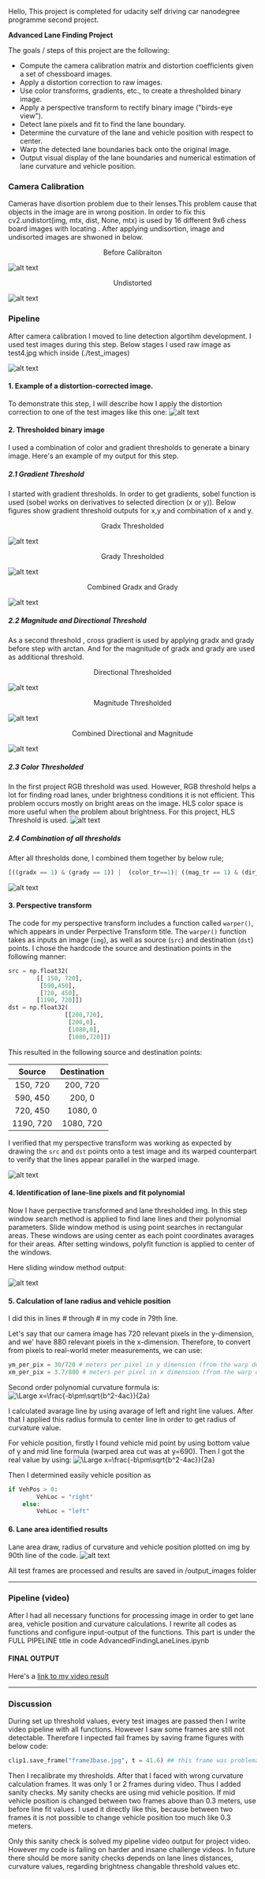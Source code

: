 
Hello, This project is completed for udacity self driving car nanodegree programme second project.

**Advanced Lane Finding Project**

The goals / steps of this project are the following:

* Compute the camera calibration matrix and distortion coefficients given a set of chessboard images.
* Apply a distortion correction to raw images.
* Use color transforms, gradients, etc., to create a thresholded binary image.
* Apply a perspective transform to rectify binary image ("birds-eye view").
* Detect lane pixels and fit to find the lane boundary.
* Determine the curvature of the lane and vehicle position with respect to center.
* Warp the detected lane boundaries back onto the original image.
* Output visual display of the lane boundaries and numerical estimation of lane curvature and vehicle position.

[//]: # (Image References)
[image1]: ./camera_cal/calibration2.jpg "original"
[image2]: ./camera_cal/test_undist2.jpg "Undistorted"
[image3]: ./test_images/test4.jpg "raw image"
[image4]: ./output_images/disorted_img.png "disorted_img"
[image5]: ./output_images/gradx.png "gradx"
[image6]: ./output_images/grady.png "grady"
[image7]: ./output_images/combinedxy.png "combinedxy"
[image8]: ./output_images/combinedxy.png "combinedxy"
[image9]: ./output_images/dir_tr.png "dir"
[image10]: ./output_images/mag_tr.png "mag"
[image11]: ./output_images/combinedmagdir.png "combineddirmag"
[image12]: ./output_images/color_tr.png "mag"
[image13]: ./output_images/combined.png "combined all"
[image14]: ./output_images/warped.png "warped"
[image15]: ./output_images/slidewindow.png "slidewindow"
[image16]: ./output_images/slidewindow.png "slidewindow"

[image17]: ./output_images/test2.jpg "test2_output"

[image51]: ./examples/warped_straight_lines.jpg "Warp Example"
[image61]: ./examples/color_fit_lines.jpg "Fit Visual"
[image71]: ./examples/example_output.jpg "Output"
[video81]: ./project_video.mp4 "Video"

### Camera Calibration

Cameras have disortion problem due to their lenses.This problem cause that objects in the image are in wrong position. In order to fix this cv2.undistort(img, mtx, dist, None, mtx) is used by 16 different 9x6 chess board images with locating . After applying undisortion, image and undisorted images are shwoned in below.

<center>Before Calibraiton</center>

![alt text][image1]
<center>Undistorted</center>

![alt text][image2]


### Pipeline

After camera calibration I moved to line detection algortihm development. I used test images during this step. Below stages I used raw image as test4.jpg which inside (./test_images)

![alt text][image3]

#### 1. Example of a distortion-corrected image.

To demonstrate this step, I will describe how I apply the distortion correction to one of the test images like this one:
![alt text][image4]

#### 2. Thresholded binary image

I used a combination of color and gradient thresholds to generate a binary image.  Here's an example of my output for this step.
##### 2.1 Gradient Threshold
I started with gradient thresholds. In order to get gradients, sobel function is used (sobel works on derivatives to selected direction (x or y)). Below figures show gradient threshold outputs for x,y and combination of x and y.
<center>Gradx Thresholded</center>

![alt text][image5]
<center>Grady Thresholded</center>

![alt text][image6]
<center>Combined Gradx and Grady</center>

![alt text][image7]

##### 2.2 Magnitude and Directional Threshold

As a second threshold , cross gradient is used by applying gradx and grady before step with arctan. And for the magnitude of gradx and grady are used as additional threshold.
<center>Directional Thresholded</center>

![alt text][image9]
<center>Magnitude Thresholded</center>

![alt text][image10]
<center>Combined Directional and Magnitude</center>

![alt text][image11]

##### 2.3 Color Thresholded

In the first project RGB threshold was used. However, RGB threshold helps a lot for finding road lanes, under brightness conditions it is not efficient. This problem occurs mostly on bright areas on the image. HLS color space is more useful when the problem about brightness. For this project, HLS Threshold is used.
![alt text][image12]

##### 2.4 Combination of all thresholds
After all thresholds done, I combined them together by below rule;
```python
[((gradx == 1) & (grady == 1)) |  (color_tr==1)| ((mag_tr == 1) & (dir_tr == 1))]
```
![alt text][image13]


#### 3. Perspective transform

The code for my perspective transform includes a function called `warper()`, which appears in under Perpective Transform title.  The `warper()` function takes as inputs an image (`img`), as well as source (`src`) and destination (`dst`) points.  I chose the hardcode the source and destination points in the following manner:

```python
src = np.float32(
        [[ 150, 720],
         [590,450],
         [720, 450],
        [1190, 720]])
dst = np.float32(
                [[200,720],
                 [200,0],
                 [1080,0],
                 [1080,720]])

```

This resulted in the following source and destination points:

| Source        | Destination   |
|:-------------:|:-------------:|
| 150, 720      | 200, 720        |
| 590, 450      | 200, 0      |
| 720, 450      | 1080, 0      |
| 1190, 720     | 1080, 720        |

I verified that my perspective transform was working as expected by drawing the `src` and `dst` points onto a test image and its warped counterpart to verify that the lines appear parallel in the warped image.

![alt text][image14]

#### 4. Identification of lane-line pixels and fit polynomial

Now I have perpective transformed and lane thresholded img. In this step window search method is applied to find lane lines and their polynomial parameters.
Slide window method is using point searches in rectangular areas. These windows are using center as each point coordinates avarages for their areas. After setting windows, polyfit function is applied to center of the windows.

Here sliding window method output:


![alt text][image15]

#### 5. Calculation of lane radius and vehicle position

I did this in lines # through # in my code in 79th line.

Let's say that our camera image has 720 relevant pixels in the y-dimension, and we' have  880 relevant pixels in the x-dimension. Therefore, to convert from pixels to real-world meter measurements, we can use:
```python
ym_per_pix = 30/720 # meters per pixel in y dimension (from the warp destination points yend-yinit)(720-0)
xm_per_pix = 3.7/880 # meters per pixel in x dimension (from the warp destination points xend-xinit)(1080-200)
```
Second order polynomial curvature formula is:
![\Large x=\frac{-b\pm\sqrt{b^2-4ac}}{2a}](https://latex.codecogs.com/svg.latex?\Large&space;R=\frac{(1+\{(2Ay_{perpix}\emph{y}+B)^2)^{(3/2)}}}{|2A|})

I calculated avarage line by using avarage of left and right line values. After that I applied this radius formula to center line in order to get radius of curvature value.

For vehicle position, firstly I found vehicle mid point by using bottom value of y and mid line formula (warped area cut was at y=690). Then I got the real value by using:
![\Large x=\frac{-b\pm\sqrt{b^2-4ac}}{2a}](https://latex.codecogs.com/svg.latex?\Large&space;Midpoint=((img.shape[1])/2-Midpoint)x_{perpix})

Then I determined easily vehicle position as
```python
if VehPos > 0:
        VehLoc = "right"
    else:
        VehLoc = "left"
```


#### 6. Lane area identified results

Lane area draw, radius of curvature and vehicle position plotted on img by 90th line of the code.
![alt text][image17]

All test frames are processed and results are saved in /output_images folder

---

### Pipeline (video)

After I had all necessary functions for processing image in order to get lane area, vehicle position and curvature calculations. I rewrite all codes as functions and configure input-output of the functions. This part is under the FULL PIPELINE title in code AdvancedFindingLaneLines.ipynb


#### FINAL OUTPUT

Here's a [link to my video result](./test_video_output//project_video_output.mp4)

---

### Discussion

During set up threshold values, every test images are passed then I write video pipeline with all functions. However I saw some frames are still not detectable. Therefore I inpected fail frames by saving frame figures with below code:
```python
clip1.save_frame("frame3base.jpg", t = 41.6) ## this frame was problematic for my thresholds. Thus I saved it with this function and recalibrated my combined thresholds by adding this frame at test images folder.
```
Then I recalibrate my thresholds. After that I faced with wrong curvature calculation frames. It was only 1 or 2 frames during video. Thus I added sanity checks. My sanity checks are using mid vehicle position. If mid vehicle position is changed between two frames above than 0.3 meters, use before line fit values. I used it directly like this, because between two frames it is not possible to change vehicle position too much like 0.3 meters.

Only this sanity check is solved my pipeline video output for project video. However my code is failing on harder and insane challenge videos. In future there should be more sanity checks depends on lane lines distances, curvature values, regarding brightness changable threshold values etc.
